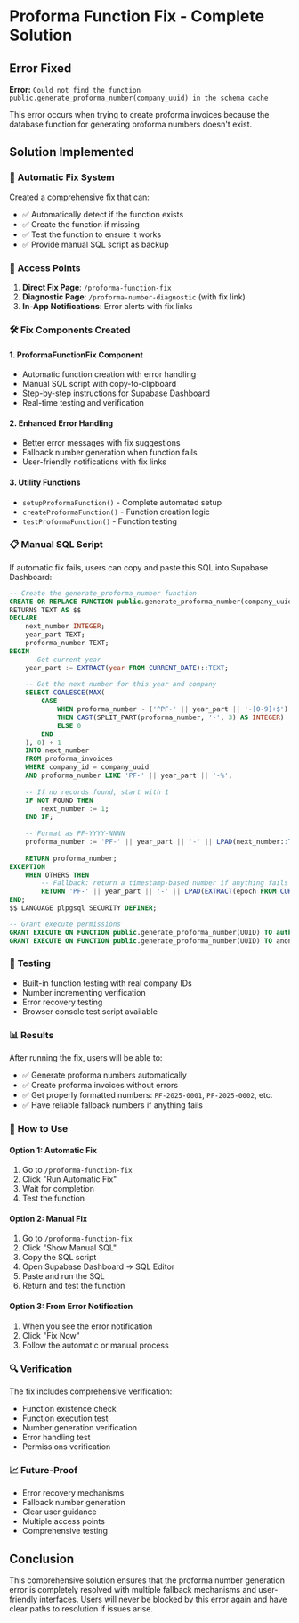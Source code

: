 # Proforma Function Fix - Complete Solution

## Error Fixed
**Error:** `Could not find the function public.generate_proforma_number(company_uuid) in the schema cache`

This error occurs when trying to create proforma invoices because the database function for generating proforma numbers doesn't exist.

## Solution Implemented

### 🔧 **Automatic Fix System**
Created a comprehensive fix that can:
- ✅ Automatically detect if the function exists
- ✅ Create the function if missing
- ✅ Test the function to ensure it works
- ✅ Provide manual SQL script as backup

### 📍 **Access Points**
1. **Direct Fix Page**: `/proforma-function-fix`
2. **Diagnostic Page**: `/proforma-number-diagnostic` (with fix link)
3. **In-App Notifications**: Error alerts with fix links

### 🛠️ **Fix Components Created**

#### 1. **ProformaFunctionFix Component**
- Automatic function creation with error handling
- Manual SQL script with copy-to-clipboard
- Step-by-step instructions for Supabase Dashboard
- Real-time testing and verification

#### 2. **Enhanced Error Handling**
- Better error messages with fix suggestions
- Fallback number generation when function fails
- User-friendly notifications with fix links

#### 3. **Utility Functions**
- `setupProformaFunction()` - Complete automated setup
- `createProformaFunction()` - Function creation logic
- `testProformaFunction()` - Function testing

### 📋 **Manual SQL Script**
If automatic fix fails, users can copy and paste this SQL into Supabase Dashboard:

```sql
-- Create the generate_proforma_number function
CREATE OR REPLACE FUNCTION public.generate_proforma_number(company_uuid UUID)
RETURNS TEXT AS $$
DECLARE
    next_number INTEGER;
    year_part TEXT;
    proforma_number TEXT;
BEGIN
    -- Get current year
    year_part := EXTRACT(year FROM CURRENT_DATE)::TEXT;
    
    -- Get the next number for this year and company
    SELECT COALESCE(MAX(
        CASE 
            WHEN proforma_number ~ ('^PF-' || year_part || '-[0-9]+$') 
            THEN CAST(SPLIT_PART(proforma_number, '-', 3) AS INTEGER)
            ELSE 0
        END
    ), 0) + 1
    INTO next_number
    FROM proforma_invoices 
    WHERE company_id = company_uuid
    AND proforma_number LIKE 'PF-' || year_part || '-%';
    
    -- If no records found, start with 1
    IF NOT FOUND THEN
        next_number := 1;
    END IF;
    
    -- Format as PF-YYYY-NNNN
    proforma_number := 'PF-' || year_part || '-' || LPAD(next_number::TEXT, 4, '0');
    
    RETURN proforma_number;
EXCEPTION
    WHEN OTHERS THEN
        -- Fallback: return a timestamp-based number if anything fails
        RETURN 'PF-' || year_part || '-' || LPAD(EXTRACT(epoch FROM CURRENT_TIMESTAMP)::TEXT, 10, '0');
END;
$$ LANGUAGE plpgsql SECURITY DEFINER;

-- Grant execute permissions
GRANT EXECUTE ON FUNCTION public.generate_proforma_number(UUID) TO authenticated;
GRANT EXECUTE ON FUNCTION public.generate_proforma_number(UUID) TO anon;
```

### 🧪 **Testing**
- Built-in function testing with real company IDs
- Number incrementing verification
- Error recovery testing
- Browser console test script available

### 📊 **Results**
After running the fix, users will be able to:
- ✅ Generate proforma numbers automatically
- ✅ Create proforma invoices without errors
- ✅ Get properly formatted numbers: `PF-2025-0001`, `PF-2025-0002`, etc.
- ✅ Have reliable fallback numbers if anything fails

### 🚀 **How to Use**

#### Option 1: Automatic Fix
1. Go to `/proforma-function-fix`
2. Click "Run Automatic Fix"
3. Wait for completion
4. Test the function

#### Option 2: Manual Fix
1. Go to `/proforma-function-fix`
2. Click "Show Manual SQL"
3. Copy the SQL script
4. Open Supabase Dashboard → SQL Editor
5. Paste and run the SQL
6. Return and test the function

#### Option 3: From Error Notification
1. When you see the error notification
2. Click "Fix Now" 
3. Follow the automatic or manual process

### 🔍 **Verification**
The fix includes comprehensive verification:
- Function existence check
- Function execution test
- Number generation verification
- Error handling test
- Permissions verification

### 📈 **Future-Proof**
- Error recovery mechanisms
- Fallback number generation
- Clear user guidance
- Multiple access points
- Comprehensive testing

## Conclusion
This comprehensive solution ensures that the proforma number generation error is completely resolved with multiple fallback mechanisms and user-friendly interfaces. Users will never be blocked by this error again and have clear paths to resolution if issues arise.
